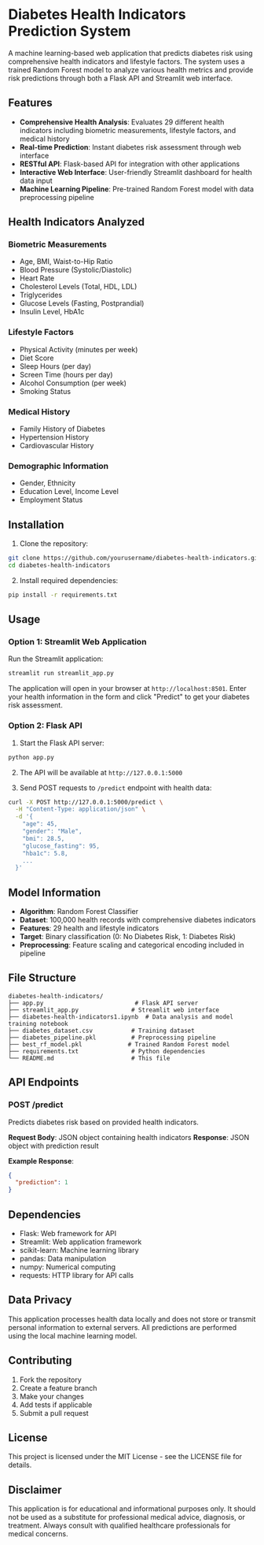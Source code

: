 # Diabetes Health Indicators Prediction System

A machine learning-based web application that predicts diabetes risk using comprehensive health indicators and lifestyle factors. The system uses a trained Random Forest model to analyze various health metrics and provide risk predictions through both a Flask API and Streamlit web interface.

## Features

- **Comprehensive Health Analysis**: Evaluates 29 different health indicators including biometric measurements, lifestyle factors, and medical history
- **Real-time Prediction**: Instant diabetes risk assessment through web interface
- **RESTful API**: Flask-based API for integration with other applications
- **Interactive Web Interface**: User-friendly Streamlit dashboard for health data input
- **Machine Learning Pipeline**: Pre-trained Random Forest model with data preprocessing pipeline

## Health Indicators Analyzed

### Biometric Measurements
- Age, BMI, Waist-to-Hip Ratio
- Blood Pressure (Systolic/Diastolic)
- Heart Rate
- Cholesterol Levels (Total, HDL, LDL)
- Triglycerides
- Glucose Levels (Fasting, Postprandial)
- Insulin Level, HbA1c

### Lifestyle Factors
- Physical Activity (minutes per week)
- Diet Score
- Sleep Hours (per day)
- Screen Time (hours per day)
- Alcohol Consumption (per week)
- Smoking Status

### Medical History
- Family History of Diabetes
- Hypertension History
- Cardiovascular History

### Demographic Information
- Gender, Ethnicity
- Education Level, Income Level
- Employment Status

## Installation

1. Clone the repository:
```bash
git clone https://github.com/yourusername/diabetes-health-indicators.git
cd diabetes-health-indicators
```

2. Install required dependencies:
```bash
pip install -r requirements.txt
```

## Usage

### Option 1: Streamlit Web Application

Run the Streamlit application:
```bash
streamlit run streamlit_app.py
```

The application will open in your browser at `http://localhost:8501`. Enter your health information in the form and click "Predict" to get your diabetes risk assessment.

### Option 2: Flask API

1. Start the Flask API server:
```bash
python app.py
```

2. The API will be available at `http://127.0.0.1:5000`

3. Send POST requests to `/predict` endpoint with health data:
```bash
curl -X POST http://127.0.0.1:5000/predict \
  -H "Content-Type: application/json" \
  -d '{
    "age": 45,
    "gender": "Male",
    "bmi": 28.5,
    "glucose_fasting": 95,
    "hba1c": 5.8,
    ...
  }'
```

## Model Information

- **Algorithm**: Random Forest Classifier
- **Dataset**: 100,000 health records with comprehensive diabetes indicators
- **Features**: 29 health and lifestyle indicators
- **Target**: Binary classification (0: No Diabetes Risk, 1: Diabetes Risk)
- **Preprocessing**: Feature scaling and categorical encoding included in pipeline

## File Structure

```
diabetes-health-indicators/
├── app.py                          # Flask API server
├── streamlit_app.py               # Streamlit web interface
├── diabetes-health-indicators1.ipynb  # Data analysis and model training notebook
├── diabetes_dataset.csv           # Training dataset
├── diabetes_pipeline.pkl          # Preprocessing pipeline
├── best_rf_model.pkl             # Trained Random Forest model
├── requirements.txt               # Python dependencies
└── README.md                      # This file
```

## API Endpoints

### POST /predict

Predicts diabetes risk based on provided health indicators.

**Request Body**: JSON object containing health indicators
**Response**: JSON object with prediction result

**Example Response**:
```json
{
  "prediction": 1
}
```

## Dependencies

- Flask: Web framework for API
- Streamlit: Web application framework
- scikit-learn: Machine learning library
- pandas: Data manipulation
- numpy: Numerical computing
- requests: HTTP library for API calls

## Data Privacy

This application processes health data locally and does not store or transmit personal information to external servers. All predictions are performed using the local machine learning model.

## Contributing

1. Fork the repository
2. Create a feature branch
3. Make your changes
4. Add tests if applicable
5. Submit a pull request

## License

This project is licensed under the MIT License - see the LICENSE file for details.

## Disclaimer

This application is for educational and informational purposes only. It should not be used as a substitute for professional medical advice, diagnosis, or treatment. Always consult with qualified healthcare professionals for medical concerns.